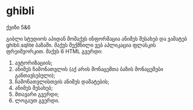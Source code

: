 # ghibli
ქვიზი 5&6

გიბლი სტუდიოს აპიდან მომაქვს ინფორმაცია ანიმეს შესახებ და ვამატებ ghibli.sqlite ბაზაში. 
მაქვს შექმნილი ვებ აპლიკაცია ფლასკის ფრეიმვორკით.
მაქვს 6 HTML გვერდი:
1. ავტორიზაციის;
2. ანიმეს ჩამონათვლის (აქ არის მონაცემთა ბაზის მონაცემები განთავსებული);
3. ჩამონათვლისთვის ანიმეს დამატების;
4. ანიმეს შესახებ;
5. მთავარი გვერდი;
6. ლოგაუთ გვერდი.
